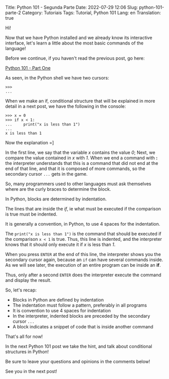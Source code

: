 Title: Python 101 - Segunda Parte
Date: 2022-07-29 12:06
Slug: python-101-parte-2
Category: Tutoriais
Tags: Tutorial, Python 101
Lang: en
Translation: true

Hi!

Now that we have Python installed and we already know its interactive interface, let's learn a little about the most basic commands of the language!

Before we continue, if you haven't read the previous post, go here:

[Python 101 - Part One]({filename}/Tutoriais/python101.md)

As seen, in the Python shell we have two cursors:

    >>>
    ...

When we make an if, conditional structure that will be explained in more detail in a next post, we have the following in the console:

    >>> x = 0
    >>> if x < 1:
    ...     print("x is less than 1")
    ...
    x is less than 1

Now the explanation =]

In the first line, we say that the variable _x_ contains the value _0_;
Next, we compare the value contained in _x_ with _1_. When we end a command with **:** the interpreter understands that this is a command that did not end at the end of that line, and that it is composed of more commands, so the secondary cursor `...` gets in the game.

So, many programmers used to other languages ​​must ask themselves where are the curly braces to determine the block.

In Python, blocks are determined by indentation.

The lines that are inside the _if_, ie what must be executed if the comparison is true must be indented.

It is generally a convention, in Python, to use 4 spaces for the indentation.

The `print("x is less than 1")` is the command that should be executed if the comparison `x < 1` is true. Thus, this line is indented, and the interpreter knows that it should only execute it if *x* is less than *1*.

When you press `ENTER` at the end of this line, the interpreter shows you the secondary cursor again, because an `if` can have several commands inside. As we will see later, the execution of an entire program can be inside an __if__.

Thus, only after a second `ENTER` does the interpreter execute the command and display the result.

So, let's recap:

* Blocks in Python are defined by indentation
* The indentation must follow a pattern, preferably in all programs
* It is convention to use 4 spaces for indentation
* In the interpreter, indented blocks are preceded by the secondary cursor `...`
* A block indicates a snippet of code that is inside another command

That's all for now!

In the next Python 101 post we take the hint, and talk about conditional structures in Python!

Be sure to leave your questions and opinions in the comments below!

See you in the next post!
